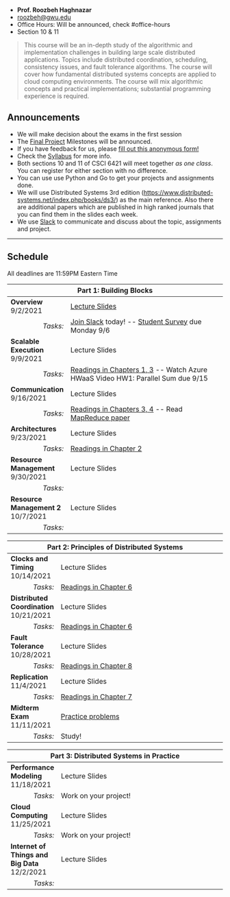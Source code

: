 <head>
	<link rel="shortcut icon" type="image/x-icon" href="favicon.ico">
</head>
<div class="wrapper" markdown="0"><div class="footer-col-wrapper">
<div class="footer-col two-col-2">
	<ul class="contact-list">
		<li><b>Prof. Roozbeh Haghnazar</b></li>
		<li><a href="mailto:roozbeh@gwu.edu">roozbeh@gwu.edu</a></li>
		<li>Office Hours: Will be announced, check #office-hours</li>
		<li>Section 10 & 11</li>
	</ul>
	</div>
</div></div>

> This course will be an in-depth study of the algorithmic and implementation challenges in building large scale distributed applications. Topics include distributed coordination, scheduling, consistency issues, and fault tolerance algorithms. The course will cover how fundamental distributed systems concepts are applied to cloud computing environments. The course will mix algorithmic concepts and practical implementations; substantial programming experience is required.




## Announcements ##
- We will make decision about the exams in the first session
- The [Final Project](/project/) Milestones will be announced.
- If you have feedback for us, please [fill out this anonymous form!](https://forms.gle/gWCbGB7TRMbPqZxt5)
- Check the [Syllabus](syllabus/) for more info.
- Both sections 10 and 11 of CSCI 6421 will meet together *as one class*. You can register for either section with no difference. 
- You can use use Python and Go to get your projects and assignments done.
- We will use Distributed Systems 3rd edition (https://www.distributed-systems.net/index.php/books/ds3/) as the main reference. Also there are additional papers which are published in high ranked journals that you can find them in the slides each week. 
- We use [Slack](https://distributedsy-srx8078.slack.com) to communicate and discuss about the topic, assignments and project.



<hr>

## Schedule  ##

All deadlines are 11:59PM Eastern Time

<div style="font-size:90%">

<table>
	<thead>
		<tr>
			<th style="text-align:center" colspan="2">Part 1: Building Blocks</th>
		</tr>
	</thead>
	<tr>
		<td style="width:20%">
			<b>Overview</b>
			<br>9/2/2021
		</td>
		<td>
			<a href="/slides/1-introduction.pdf">Lecture Slides</a> 
		</td>
	</tr>
	<tr>
		<td style="text-align:right">
			<i>Tasks:</i>
		</td>
		<td>
			<a href="https://gwdistsys2021.slack.com/join/signup#/domain-signup">Join Slack</a> today! -- <a href="https://forms.gle/e11quiWFicBK8gbf7">Student Survey</a> due Monday 9/6 
		</td>
	</tr>
	<tr>
		<td>
			<b>Scalable Execution</b>
			<br>9/9/2021
		</td>
		<td>
			Lecture Slides 
		</td>
	</tr>
	<tr>
		<td style="text-align:right">
			<i>Tasks:</i>
		</td> 
		<td>
			<a href="/readings.html">Readings in Chapters 1, 3</a> -- Watch <!--<a href="https://gwu.box.com/s/uykp9ouz6fqc8d3psmehq46swmn7i4gm">-->Azure HWaaS Video <!--</a> -- <a href="hw1/">--> HW1: Parallel Sum <!--</a>--> due 9/15 
		</td>
	</tr>
	<tr>
		<td>
			<b>Communication</b>
			<br>9/16/2021
		</td>
		<td>
			Lecture Slides
		</td>
	</tr>
	<tr>
		<td style="text-align:right">
			<i>Tasks:</i>
		</td> 
		<td>
			<a href="/readings.pdf">Readings in Chapters 3, 4</a> -- Read <a href="http://research.google.com/archive/mapreduce-osdi04.pdf">MapReduce paper</a>
		</td>
	</tr>
	<tr>
		<td>
			<b>Architectures</b>
			<br>9/23/2021
		</td>
		<td>
			Lecture Slides 
		</td>
	</tr>
	<tr>
		<td style="text-align:right">
			<i>Tasks:</i>
		</td> 
		<td>
			<a href="/readings.pdf">Readings in Chapter 2</a>  
		</td>
	</tr>
	<tr>
		<td>
			<b>Resource Management</b>
			<br>9/30/2021
		</td>
		<td>
			Lecture Slides
		</td>
	</tr>
	<tr>
		<td style="text-align:right">
			<i>Tasks:</i>
		</td> 
		<td>
			<!--<a href="hw2/">HW2: Map Reduce</a> due 10/1, -10 points by 10/8 -- <a href="https://youtu.be/ZcaQ7yLAYwM">MapReduce Help Video</a> -- <a href="/project/#milestone-1-select-a-topic">Milestone 1: Select a Topic</a> - 10/10-->
		</td>
	</tr>
	<tr>
		<td>
			<b>Resource Management 2</b>
			<br>10/7/2021
		</td>
		<td>
			Lecture Slides
		</td>
	</tr>
	<tr>
		<td style="text-align:right">
			<i>Tasks:</i>
		</td> 
		<td>
			<!-- <a href="hw2/">HW2: Map Reduce</a> -10 points by 10/8 -- <a href="https://forms.gle/JreBDrJz2LVfX8A8A">Partner Feedback Form</a> -->
		</td>
	</tr>
</table>

<table>
	<thead>
		<tr>
			<th style="text-align:center" colspan="2">Part 2: Principles of Distributed Systems</th>
		</tr>
	</thead>
	<tr>
		<td style="width:20%">
			<b>Clocks and Timing</b>
			<br>10/14/2021
		</td>
		<td>
			Lecture Slides <!-- -- <a href="/clock-worksheet.pdf">Clock Worksheet</a> and <a href="https://youtu.be/IAI712Kk-O8">Solution Video</a>-->
		</td>
	</tr>
	<tr>
		<td style="text-align:right">
			<i>Tasks:</i>
		</td>
		<td>
			<a href="/readings.pdf">Readings in Chapter 6</a>
		</td>
	</tr>
	<tr>
		<td>
			<b>Distributed Coordination</b>
			<br>10/21/2021
		</td>
		<td>
			Lecture Slides
		</td>
	</tr>
	<tr>
		<td style="text-align:right">
			<i>Tasks:</i>
		</td>
		<td>
			<a href="/readings.pdf">Readings in Chapter 6</a>
		</td>
	</tr>
	<tr>
		<td>
			<b>Fault Tolerance</b>
			<br>10/28/2021
		</td>
		<td>
			Lecture Slides
		</td>
	</tr>
	<tr>
		<td style="text-align:right">
			<i>Tasks:</i>
		</td>
		<td>
			<a href="/readings.pdf">Readings in Chapter 8</a> <!-- -- <a href="/project/#milestone-2-literature-review">Milestone 2: Literature Review</a> - 10/29 -->
		</td>
	</tr>
	<tr>
		<td>
			<b>Replication</b>
			<br>11/4/2021
		</td>
		<td>
			Lecture Slides<!-- -- <a href="slides/10-consistency-problems.pdf">Consistency Problems Worksheet</a> -->
		</td>
	</tr>
	<tr>
		<td style="text-align:right">
			<i>Tasks:</i>
		</td>
		<td>
			<a href="/readings.pdf">Readings in Chapter 7</a> <!-- -- <a href="/project/#milestone-3-design-document">Milestone 3: Design Document</a> - 11/5	-->
		</td>
	</tr>
	<tr>
		<td>
			<b>Midterm Exam</b>
			<br>11/11/2021</td>
		<td>
			<a href="exam/sample-exam.pdf">Practice problems</a>
		</td>
	</tr>
	<tr>
		<td style="text-align:right">
			<i>Tasks:</i>
		</td>
		<td>
			Study!
		</td>
	</tr>
</table>

<table>
	<thead>
		<tr>
			<th style="text-align:center" colspan="2">Part 3: Distributed Systems in Practice</th>
		</tr>
	</thead>
	<tr>
		<td style="width:20%">
			<b>Performance Modeling</b>
			<br>11/18/2021</td>
		<td>
			Lecture Slides
		</td>
	</tr>
	<tr>
		<td style="text-align:right">
			<i>Tasks:</i>
		</td>
			<td>Work on your project! 
		</td>
	</tr>
	<tr>
		<td>
			<b>Cloud Computing</b>
			<br>11/25/2021
		</td>
		<td>
			Lecture Slides
		</td>
	</tr>
	<tr>
		<td style="text-align:right"><i>Tasks:</i></td><td>Work on your project! </td>
	</tr>
	<tr>
		<td>
			<b>Internet of Things and Big Data</b>
			<br>12/2/2021
		</td>
		<td>
			Lecture Slides
		</td>
	</tr>
	<tr>
		<td style="text-align:right">
			<i>Tasks:</i>
		</td>
		<td>
			<!-- <a href="/project/#milestone-4-final-report">Milestone 4: Final Report</a> - 12/14 -- <a href="/hw3/">Bonus HW3: Leader Election</a> - 12/10-->
		</td>
	</tr>
</table>

</div>
